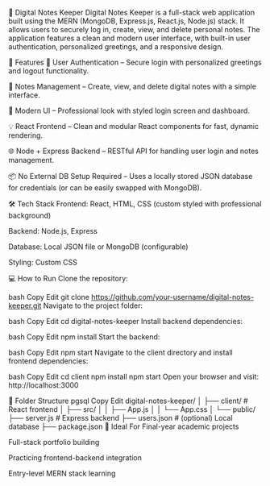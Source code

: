 📘 Digital Notes Keeper
Digital Notes Keeper is a full-stack web application built using the MERN (MongoDB, Express.js, React.js, Node.js) stack. It allows users to securely log in, create, view, and delete personal notes. The application features a clean and modern user interface, with built-in user authentication, personalized greetings, and a responsive design.

🚀 Features
🔐 User Authentication – Secure login with personalized greetings and logout functionality.

📝 Notes Management – Create, view, and delete digital notes with a simple interface.

🎨 Modern UI – Professional look with styled login screen and dashboard.

💡 React Frontend – Clean and modular React components for fast, dynamic rendering.

🌐 Node + Express Backend – RESTful API for handling user login and notes management.

📦 No External DB Setup Required – Uses a locally stored JSON database for credentials (or can be easily swapped with MongoDB).

🛠️ Tech Stack
Frontend: React, HTML, CSS (custom styled with professional background)

Backend: Node.js, Express

Database: Local JSON file or MongoDB (configurable)

Styling: Custom CSS

💻 How to Run
Clone the repository:

bash
Copy
Edit
git clone https://github.com/your-username/digital-notes-keeper.git
Navigate to the project folder:

bash
Copy
Edit
cd digital-notes-keeper
Install backend dependencies:

bash
Copy
Edit
npm install
Start the backend:

bash
Copy
Edit
npm start
Navigate to the client directory and install frontend dependencies:

bash
Copy
Edit
cd client
npm install
npm start
Open your browser and visit: http://localhost:3000

📂 Folder Structure
pgsql
Copy
Edit
digital-notes-keeper/
│
├── client/                # React frontend
│   ├── src/
│   │   ├── App.js
│   │   └── App.css
│   └── public/
├── server.js              # Express backend
├── users.json             # (optional) Local database
├── package.json
📌 Ideal For
Final-year academic projects

Full-stack portfolio building

Practicing frontend-backend integration

Entry-level MERN stack learning

